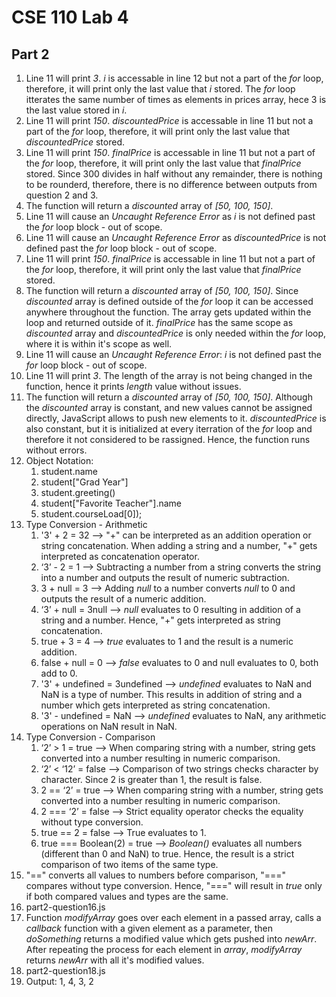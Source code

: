# CSE 110 Lab 4
## Part 2

1. Line 11 will print *3*. *i* is accessable in line 12 but not a part of the *for* loop, therefore, it will print only the last value that *i* stored. The *for* loop itterates the same number of times as elements in prices array, hece 3 is the last value stored in *i*.
2. Line 11 will print *150*. *discountedPrice* is accessable in line 11 but not a part of the *for* loop, therefore, it will print only the last value that *discountedPrice* stored.
3. Line 11 will print *150*. *finalPrice* is accessable in line 11 but not a part of the *for* loop, therefore, it will print only the last value that *finalPrice* stored. Since 300 divides in half without any remainder, there is nothing to be rounderd, therefore, there is no difference between outputs from question 2 and 3.
4. The function will return a *discounted* array of *[50, 100, 150]*.
5. Line 11 will cause an *Uncaught Reference Error* as *i* is not defined past the *for* loop block - out of scope.
6. Line 11 will cause an *Uncaught Reference Error* as *discountedPrice* is not defined past the *for* loop block - out of scope.
7. Line 11 will print *150*. *finalPrice* is accessable in line 11 but not a part of the *for* loop, therefore, it will print only the last value that *finalPrice* stored.
8. The function will return a *discounted* array of *[50, 100, 150]*. Since *discounted* array is  defined outside of the *for* loop it can be accessed anywhere throughout the function. The array gets updated within the loop and returned outside of it. *finalPrice* has the same scope as *discounted* array and *discountedPrice* is only needed within the *for* loop, where it is within it's scope as well.
9. Line 11 will cause an *Uncaught Reference Error*: *i* is not defined past the *for* loop block - out of scope.
10. Line 11 will print *3*. The length of the array is not being changed in the function, hence it prints *length* value without issues.
11. The function will return a *discounted* array of *[50, 100, 150]*. Although the *discounted* array is constant, and new values cannot be assigned directly, JavaScript allows to push new elements to it. *discountedPrice* is also constant, but it is initialized at every iterration of the *for* loop and therefore it not considered to be rassigned. Hence, the function runs without errors.
12. Object Notation:
    1.  student.name
    2.  student["Grad Year"]
    3.  student.greeting()
    4.  student["Favorite Teacher"].name
    5.  student.courseLoad[0]);
13. Type Conversion - Arithmetic
    1.  '3' + 2 = 32 --> "+" can be interpreted as an addition operation or string concatenation. When adding a string and a number, "+" gets interpreted as concatenation operator. 
    2.  ‘3’ - 2 = 1 --> Subtracting a number from a string converts the string into a number and outputs the result of numeric subtraction.
    3.  3 + null = 3 --> Adding *null* to a number converts *null* to 0 and outputs the result of a numeric addition.
    4.  ‘3’ + null = 3null --> *null* evaluates to 0 resulting in addition of a string and a number. Hence, "+" gets interpreted as string concatenation.
    5.  true + 3 = 4 --> *true* evaluates to 1 and the result is a numeric addition.
    6.  false + null = 0 --> *false* evaluates to 0 and null evaluates to 0, both add to 0.
    7.  '3' + undefined = 3undefined --> *undefined* evaluates to NaN and NaN is a type of number. This results in addition of string and a number which gets interpreted as string concatenation.
    8.  '3' - undefined = NaN --> *undefined* evaluates to NaN, any arithmetic operations on NaN result in NaN.
14. Type Conversion - Comparison
    1.  ‘2’ > 1 = true --> When comparing string with a number, string gets converted into a number resulting in numeric comparison.
    2.  ‘2’ < ‘12’ = false --> Comparison of two strings checks character by character. Since 2 is greater than 1, the result is false.
    3.  2 == ‘2’ = true --> When comparing string with a number, string gets converted into a number resulting in numeric comparison.
    4.  2 === ‘2’ = false --> Strict equality operator checks the equality without type conversion.
    5.  true == 2 = false --> True evaluates to 1.
    6.  true === Boolean(2) = true --> *Boolean()* evaluates all numbers (different than 0 and NaN) to true. Hence, the result is a strict comparison of two items of the same type.
15. "==" converts all values to numbers before comparison, "===" compares without type conversion. Hence, "===" will result in *true* only if both compared values and types are the same.
16. part2-question16.js
17. Function *modifyArray* goes over each element in a passed array, calls a *callback* function with a given element as a parameter, then *doSomething* returns a modified value which gets pushed into *newArr*. After repeating the process for each element in *array*, *modifyArray* returns *newArr* with all it's modified values.
18. part2-question18.js
19. Output: 1, 4, 3, 2